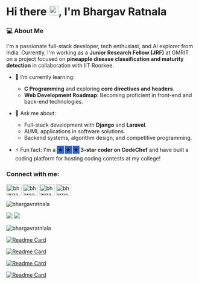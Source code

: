 # Hi there <img src="https://camo.githubusercontent.com/d552948e7884c41fde2d32b9221d79f0df2076c7d824aaab954ca93f53d95884/68747470733a2f2f6d656469612e67697068792e636f6d2f6d656469612f6876524a434c467a6361737252346961377a2f67697068792e676966" width=25>, I'm Bhargav Ratnala

### 💻 About Me

I'm a passionate full-stack developer, tech enthusiast, and AI explorer from India. Currently, I'm working as a **Junior Research Fellow (JRF)** at GMRIT on a project focused on **pineapple disease classification and maturity detection** in collaboration with IIT Roorkee.

- 🌱 I’m currently learning:

  - **C Programming** and exploring **core directives and headers**.
  - **Web Development Roadmap**: Becoming proficient in front-end and back-end technologies.

- 💬 Ask me about:

  - Full-stack development with **Django** and **Laravel**.
  - AI/ML applications in software solutions.
  - Backend systems, algorithm design, and competitive programming.

- ⚡ Fun fact: I'm a <span style="background-color: #3366CC; margin-right: 2px; padding: 2px;">★</span><span style="background-color: #3366CC; margin-right: 2px; padding: 2px;">★</span><span style="background-color: #3366CC; margin-right: 2px; padding: 2px;">★</span>**3-star coder on CodeChef** and have built a coding platform for hosting coding contests at my college!

<h3 align="left">Connect with me:</h3>
<p align="left">
  <a href="https://www.linkedin.com/in/bhargavratnala/" target="blank"><img align="center" src="https://raw.githubusercontent.com/rahuldkjain/github-profile-readme-generator/master/src/images/icons/Social/linked-in-alt.svg" alt="bhargavratnala" height="30" width="40" /></a>
  <a href="https://codechef.com/users/bhargav_9989" target="blank"><img align="center" src="https://cdn.jsdelivr.net/npm/simple-icons@3.1.0/icons/codechef.svg" alt="bhargav_9989" height="30" width="40" fill="white"/></a>
  <a href="https://leetcode.com/u/bhargavratnala2004/" target="blank"><img align="center" src="https://raw.githubusercontent.com/rahuldkjain/github-profile-readme-generator/master/src/images/icons/Social/leet-code.svg" alt="bhargavratnala2004" height="30" width="40" /></a>
  <a href="mailto:bhargavratnala2004@gmail.com" target="blank"><img align="center" src="https://bhargavratnala.github.io/images/gmail.svg" alt="bhargavratnala2004" height="30" width="40" /></a>
</p>

<p align="left"> <img src="https://komarev.com/ghpvc/?username=bhargavratnala&label=Profile%20views&color=0e75b6&style=flat" alt="bhargavratnala" /> </p>

<picture>
  <source
    srcset="https://github-readme-stats.vercel.app/api/top-langs/?username=bhargavratnala&layout=compact&langs_count=6&theme=transparent&hide_border=true&bg_color=0000009e"
    media="(prefers-color-scheme: dark)"
  />
  <source
    srcset="https://github-readme-stats.vercel.app/api/top-langs/?username=bhargavratnala&layout=compact&langs_count=6&hide_border=true&bg_color=0000000e"
    media="(prefers-color-scheme: light), (prefers-color-scheme: no-preference)"
  />
  <img src="https://github-readme-stats.vercel.app/api?username=bhargavratnala&show_icons=true" />
</picture>

<picture>
  <source
    srcset="https://github-readme-stats.vercel.app/api?username=bhargavratnala&show_icons=true&theme=transparent&hide_border=true&bg_color=0000009e"
    media="(prefers-color-scheme: dark)"
  />
  <source
    srcset="https://github-readme-stats.vercel.app/api?username=bhargavratnala&show_icons=true&hide_border=true&bg_color=0000000e"
    media="(prefers-color-scheme: light), (prefers-color-scheme: no-preference)"
  />
  <img src="https://github-readme-stats.vercel.app/api?username=bhargavratnala&show_icons=true" />
</picture>

<p>
<picture>
  <source
    srcset="https://github-readme-streak-stats.herokuapp.com/?user=bhargavratnala&show_icons=true&theme=transparent"
    media="(prefers-color-scheme: dark)"
  />
  <source
    srcset="https://github-readme-streak-stats.herokuapp.com/?user=bhargavratnala&show_icons=true&"
    media="(prefers-color-scheme: light), (prefers-color-scheme: no-preference)"
  />
  <img align="center" src="https://github-readme-streak-stats.herokuapp.com/?user=bhargavratnala" alt="bhargavratnlala" />
</picture>
</p>

<picture>
  <source
    srcset="https://github-readme-stats.vercel.app/api/pin/?username=bhargavratnala&repo=codespace&theme=transparent"
    media="(prefers-color-scheme: dark)"
  />
  <source
    srcset="https://github-readme-stats.vercel.app/api/pin/?username=bhargavratnala&repo=codespace"
    media="(prefers-color-scheme: light), (prefers-color-scheme: no-preference)"
  />

[![Readme Card](https://github-readme-stats.vercel.app/api/pin/?username=bhargavratnala&repo=codespace&theme=transparent)](https://github.com/bhargavratnala/codespace)

</picture>

<picture>
  <source
    srcset="https://github-readme-stats.vercel.app/api/pin/?username=bhargavratnala&repo=bhargavratnala.github.io&theme=transparent"
    media="(prefers-color-scheme: dark)"
  />
  <source
    srcset="https://github-readme-stats.vercel.app/api/pin/?username=bhargavratnala&repo=bhargavratnala.github.io"
    media="(prefers-color-scheme: light), (prefers-color-scheme: no-preference)"
  />

[![Readme Card](https://github-readme-stats.vercel.app/api/pin/?username=bhargavratnala&repo=bhargavratnala.github.io&theme=transparent)](https://github.com/bhargavratnala/bhargavratnala.github.io)

</picture>

<picture>
  <source
    srcset="https://github-readme-stats.vercel.app/api/pin/?username=bhargavratnala&repo=prims-algorithm&theme=transparent"
    media="(prefers-color-scheme: dark)"
  />
  <source
    srcset="https://github-readme-stats.vercel.app/api/pin/?username=bhargavratnala&repo=prims-algorithm"
    media="(prefers-color-scheme: light), (prefers-color-scheme: no-preference)"
  />

[![Readme Card](https://github-readme-stats.vercel.app/api/pin/?username=bhargavratnala&repo=prims-algorithm&theme=transparent)](https://github.com/bhargavratnala/prims-algorithm)

</picture>

<picture>
  <source
    srcset="https://github-readme-stats.vercel.app/api/pin/?username=bhargavratnala&repo=TOCmodelDemo&theme=transparent"
    media="(prefers-color-scheme: dark)"
  />
  <source
    srcset="https://github-readme-stats.vercel.app/api/pin/?username=bhargavratnala&repo=TOCmodelDemo"
    media="(prefers-color-scheme: light), (prefers-color-scheme: no-preference)"
  />

[![Readme Card](https://github-readme-stats.vercel.app/api/pin/?username=bhargavratnala&repo=TOCmodelDemo&theme=transparent)](https://github.com/bhargavratnala/TOCmodelDemo)

</picture>
